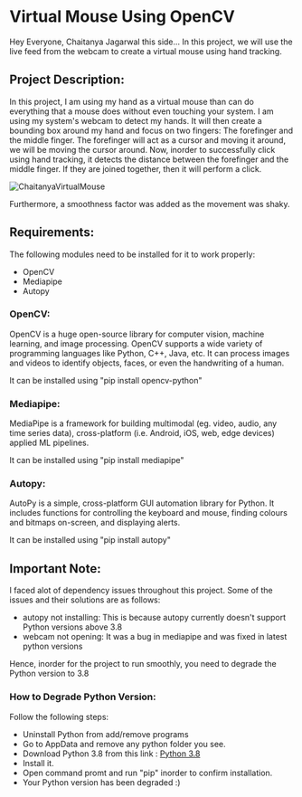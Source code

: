 # Virtual Mouse Using OpenCV
Hey Everyone, Chaitanya Jagarwal this side...
In this project, we will use the live feed from the webcam to create a virtual mouse using hand tracking.

## Project Description:
In this project, I am using my hand as a virtual mouse than can do everything that a mouse does without even touching your system. I am using my system's webcam to detect my hands. It will then create a bounding box around my hand and focus on two fingers: The forefinger and the middle finger. The forefinger will act as a cursor and moving it around, we will be moving the cursor around. Now, inorder to successfully click using hand tracking, it detects the distance between the forefinger and the middle finger. If they are joined together, then it will perform a click. 

![ChaitanyaVirtualMouse](https://github.com/user-attachments/assets/5ecd39cd-d0a5-4dfa-bdc0-f2303bbe1c33)

Furthermore, a smoothness factor was added as the movement was shaky.

## Requirements:
The following modules need to be installed for it to work properly:
- OpenCV
- Mediapipe
- Autopy

### OpenCV:
OpenCV is a huge open-source library for computer vision, machine learning, and image processing. OpenCV supports a wide variety of programming languages like Python, C++, Java, etc. It can process images and videos to identify objects, faces, or even the handwriting of a human.

It can be installed using "pip install opencv-python"


### Mediapipe:
MediaPipe is a framework for building multimodal (eg. video, audio, any time series data), cross-platform (i.e. Android, iOS, web, edge devices) applied ML pipelines.

It can be installed using "pip install mediapipe"

### Autopy:
AutoPy is a simple, cross-platform GUI automation library for Python. It includes functions for controlling the keyboard and mouse, finding colours and bitmaps on-screen, and displaying alerts.

It can be installed using "pip install autopy"

## Important Note:
I faced alot of dependency issues throughout this project. Some of the issues and their solutions are as follows:
- autopy not installing: This is because autopy currently doesn't support Python versions above 3.8
- webcam not opening: It was a bug in mediapipe and was fixed in latest python versions

Hence, inorder for the project to run smoothly, you need to degrade the Python version to 3.8

### How to Degrade Python Version:
Follow the following steps:
- Uninstall Python from add/remove programs
- Go to AppData and remove any python folder you see.
- Download Python 3.8 from this link : [Python 3.8](https://www.python.org/downloads/release/python-380/)
- Install it.
- Open command promt and run "pip" inorder to confirm installation.
- Your Python version has been degraded :)

